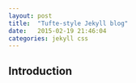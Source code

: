 ```yaml
---
layout: post
title:  "Tufte-style Jekyll blog"
date:   2015-02-19 21:46:04
categories: jekyll css
---
```

## Introduction




